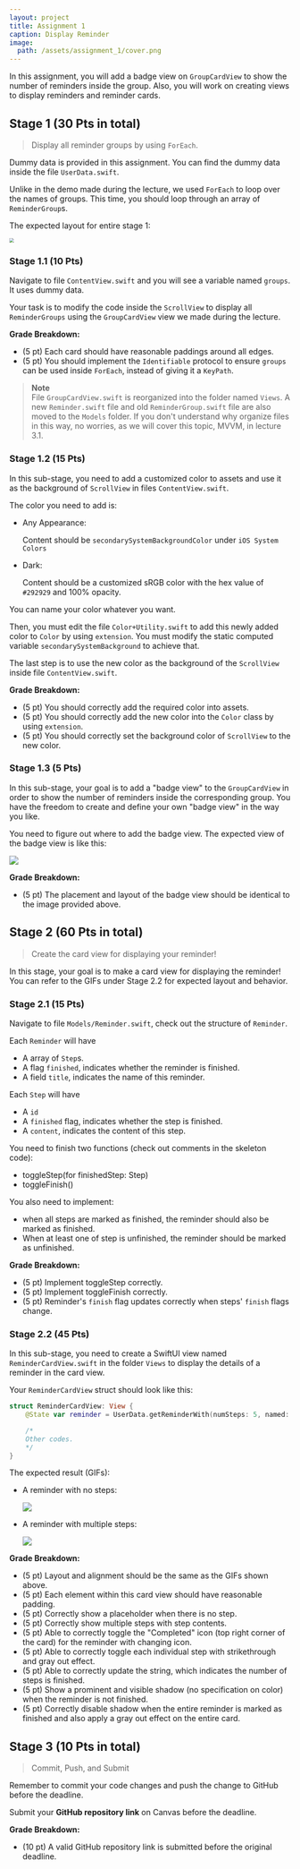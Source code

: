 ```yaml
---
layout: project
title: Assignment 1
caption: Display Reminder
image: 
  path: /assets/assignment_1/cover.png
---
```


In this assignment, you will add a badge view on `GroupCardView` to show the number of reminders inside the group. Also, you will work on creating views to display reminders and reminder cards.

## Stage 1 (30 Pts in total)

> Display all reminder groups by using `ForEach`.

Dummy data is provided in this assignment. You can find the dummy data inside the file `UserData.swift`.

Unlike in the demo made during the lecture, we used `ForEach` to loop over the names of groups. This time, you should loop through an array of `ReminderGroup`s.

The expected layout for entire stage 1:

<img src="/assets/assignment_1/stage1_preview.png" style="zoom:50%;" />

### Stage 1.1 (10 Pts)

Navigate to file `ContentView.swift` and you will see a variable named `groups`. It uses dummy data.

Your task is to modify the code inside the `ScrollView` to display all `ReminderGroups` using the `GroupCardView` view we made during the lecture.

**Grade Breakdown:**

* (5 pt) Each card should have reasonable paddings around all edges.
* (5 pt) You should implement the `Identifiable` protocol to ensure `groups` can be used inside `ForEach`, instead of giving it a `KeyPath`.


> **Note**  
> File `GroupCardView.swift` is reorganized into the folder named `Views`. A new `Reminder.swift` file and old `ReminderGroup.swift` file are also moved to the `Models` folder. If you don't understand why organize files in this way, no worries, as we will cover this topic, MVVM, in lecture 3.1.

### Stage 1.2 (15 Pts)

In this sub-stage, you need to add a customized color to assets and use it as the background of `ScrollView` in files `ContentView.swift`.

The color you need to add is:

* Any Appearance: 

    Content should be `secondarySystemBackgroundColor` under `iOS System Colors`

* Dark:

    Content should be a customized sRGB color with the hex value of `#292929` and 100% opacity.

You can name your color whatever you want.

Then, you must edit the file `Color+Utility.swift` to add this newly added color to `Color` by using `extension`. You must modify the static computed variable `secondarySystemBackground` to achieve that.

The last step is to use the new color as the background of the `ScrollView` inside file `ContentView.swift`.

**Grade Breakdown:**

* (5 pt) You should correctly add the required color into assets.
* (5 pt) You should correctly add the new color into the `Color` class by using `extension`.
* (5 pt) You should correctly set the background color of `ScrollView` to the new color.

### Stage 1.3 (5 Pts)

In this sub-stage, your goal is to add a "badge view" to the `GroupCardView` in order to show the number of reminders inside the corresponding group. You have the freedom to create and define your own "badge view" in the way you like.

You need to figure out where to add the badge view. The expected view of the badge view is like this:

![](/assets/assignment_1/badge_view.png)

**Grade Breakdown:**
- (5 pt) The placement and layout of the badge view should be identical to the image provided above.

## Stage 2 (60 Pts in total)

> Create the card view for displaying your reminder!

In this stage, your goal is to make a card view for displaying the reminder! You can refer to the GIFs under Stage 2.2 for expected layout and behavior.

### Stage 2.1 (15 Pts)

Navigate to file `Models/Reminder.swift`, check out the structure of `Reminder`. 

Each `Reminder` will have 
- A array of `Step`s.
- A flag `finished`, indicates whether the reminder is finished.
- A field `title`, indicates the name of this reminder.

Each `Step` will have 
- A `id`
- A `finished` flag, indicates whether the step is finished.
- A `content`, indicates the content of this step.

You need to finish two functions (check out comments in the skeleton code):
- toggleStep(for finishedStep: Step)
- toggleFinish()

You also need to implement:
- when all steps are marked as finished, the reminder should also be marked as finished. 
- When at least one of step is unfinished, the reminder should be marked as unfinished.

**Grade Breakdown:**

* (5 pt) Implement toggleStep correctly.
* (5 pt) Implement toggleFinish correctly.
* (5 pt) Reminder's `finish` flag updates correctly when steps' `finish` flags change.

### Stage 2.2 (45 Pts)

In this sub-stage, you need to create a SwiftUI view named `ReminderCardView.swift` in the folder `Views` to display the details of a reminder in the card view.

Your `ReminderCardView` struct should look like this:

``` swift
struct ReminderCardView: View {
    @State var reminder = UserData.getReminderWith(numSteps: 5, named: "Demo Reminder")

    /*
    Other codes.
    */
}
```

The expected result (GIFs):

- A reminder with no steps:
  
    ![](/assets/assignment_1/no_step.gif)

- A reminder with multiple steps:

    ![](/assets/assignment_1/multiple_steps.gif)

**Grade Breakdown:**

* (5 pt) Layout and alignment should be the same as the GIFs shown above.
* (5 pt) Each element within this card view should have reasonable padding.
* (5 pt) Correctly show a placeholder when there is no step.
* (5 pt) Correctly show multiple steps with step contents.
* (5 pt) Able to correctly toggle the "Completed" icon (top right corner of the card) for the reminder with changing icon.
* (5 pt) Able to correctly toggle each individual step with strikethrough and gray out effect.
* (5 pt) Able to correctly update the string, which indicates the number of steps is finished.
* (5 pt) Show a prominent and visible shadow (no specification on color) when the reminder is not finished. 
* (5 pt) Correctly disable shadow when the entire reminder is marked as finished and also apply a gray out effect on the entire card.

## Stage 3 (10 Pts in total)

> Commit, Push, and Submit

Remember to commit your code changes and push the change to GitHub before the deadline.

Submit your **GitHub repository link** on Canvas before the deadline.

**Grade Breakdown:**
- (10 pt) A valid GitHub repository link is submitted before the original deadline.
